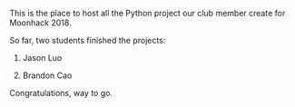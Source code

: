This is the place to host all the Python project our club member create for Moonhack 2018.

So far, two students finished the projects:

1. Jason Luo

2. Brandon Cao

Congratulations, way to go.
